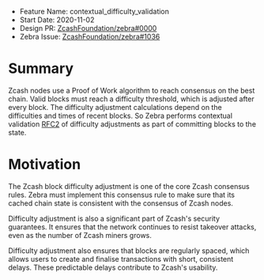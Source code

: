 - Feature Name: contextual_difficulty_validation
- Start Date: 2020-11-02
- Design PR: [ZcashFoundation/zebra#0000](https://github.com/ZcashFoundation/zebra/pull/0000)
- Zebra Issue: [ZcashFoundation/zebra#1036](https://github.com/ZcashFoundation/zebra/issues/1036)

# Summary
[summary]: #summary

Zcash nodes use a Proof of Work algorithm to reach consensus on the best chain.
Valid blocks must reach a difficulty threshold, which is adjusted after every
block. The difficulty adjustment calculations depend on the difficulties and
times of recent blocks. So Zebra performs contextual validation [RFC2] of
difficulty adjustments as part of committing blocks to the state.

[RFC2]: ./0002-parallel-verification.md

# Motivation
[motivation]: #motivation

The Zcash block difficulty adjustment is one of the core Zcash consensus rules.
Zebra must implement this consensus rule to make sure that its cached chain
state is consistent with the consensus of Zcash nodes.

Difficulty adjustment is also a significant part of Zcash's security guarantees.
It ensures that the network continues to resist takeover attacks, even as the
number of Zcash miners grows.

Difficulty adjustment also ensures that blocks are regularly spaced, which
allows users to create and finalise transactions with short, consistent delays.
These predictable delays contribute to Zcash's usability.
